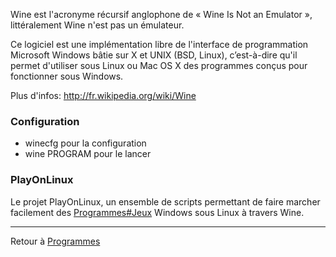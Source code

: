 Wine est l'acronyme récursif anglophone de « Wine Is Not an Emulator »,
littéralement Wine n'est pas un émulateur.

Ce logiciel est une implémentation libre de l'interface de programmation
Microsoft Windows bâtie sur X et UNIX (BSD, Linux), c’est-à-dire qu'il
permet d'utiliser sous Linux ou Mac OS X des programmes conçus pour
fonctionner sous Windows.

Plus d'infos: <http://fr.wikipedia.org/wiki/Wine>

### Configuration

- winecfg pour la configuration
- wine PROGRAM pour le lancer

### PlayOnLinux

Le projet PlayOnLinux, un ensemble de scripts permettant de faire
marcher facilement des [Programmes#Jeux](Programmes#Jeux "wikilink")
Windows sous Linux à travers Wine.

------------------------------------------------------------------------

Retour à [Programmes](Programmes "wikilink")